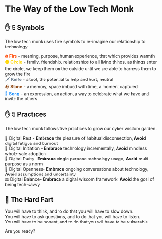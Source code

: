 
# The Way of the Low Tech Monk

## ✋ 5 Symbols

The low tech monk uses five symbols to re-imagine our relationship to technology.  

<span style="color: #FF4500; font-weight: bold;">🔥 Fire</span> - meaning, purpose, human experience, that which provides warmth  
<span style="color: #FFD700; font-weight: bold;">🟡 Circle</span> - family, friendship, relationships to all living things, as things enter the circle, we keep them on the outside until we are able to harness them to grow the fire  
<span style="color: #708090; font-weight: bold;">🗡️ Knife</span> - a tool, the potential to help and hurt, neutral  
<span style="color: #8B4513; font-weight: bold;">🪨 Stone</span> - a memory, space imbued with time, a moment captured  
<span style="color: #1E90FF; font-weight: bold;">🎵 Song</span> - an expression, an action, a way to celebrate what we have and invite the others

## ✋ 5 Practices

The low tech monk follows five practices to grow our cyber wisdom garden.

🧘 Digital Rest - **Embrace** the pleasure of habitual disconnection, **Avoid** digital fatigue and burnout  
🔰 Digital Initiation - **Embrace** technology incrementally, **Avoid** mindless whole-sale adoption  
🧼 Digital Purity- **Embrace** single purpose technology usage, **Avoid** multi purpose as a norm  
👐 Digital Openness- **Embrace** ongoing conversations about technology, **Avoid** assumptions and uncertainty  
⚖️ Digital Balance- **Embrace** a digital wisdom framework, **Avoid** the goal of being tech-savvy  

## 🧗 The Hard Part

You will have to think, and to do that you will have to slow down.  
You will have to ask questions, and to do that you will have to listen.  
You will have to be honest, and to do that you will have to be vulnerable.  

Are you ready?  
